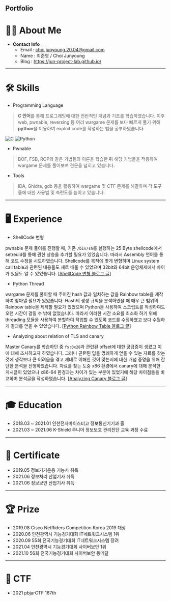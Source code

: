 Portfolio
-----------------------------

# 👨‍💻 **About Me**

- **Contact Info**
  - Email : choi.junyoung.20.04@gmail.com
  - Name : 최준영 / Choi Junyoung
  - Blog : https://jun-project-lab.github.io/

* * *

# 🛠️ **Skills**

- Programming Language

> **C 언어**를 통해 프로그래밍에 대한 전반적인 개념과 기초를 학습하였습니다. 이후 web, pwnable, reversing 등 여러 wargame 문제를 보다 빠르게 풀기 위해 **python**을 이용하여 exploit code를 작성하는 법을 공부하였습니다.

<img alt="C" src="https://img.shields.io/badge/c-%2300599C.svg?style=for-the-badge&logo=c&logoColor=white"/> <img alt="Python" src="https://img.shields.io/badge/python-%2314354C.svg?style=for-the-badge&logo=python&logoColor=white"/>

- Pwnable

> BOF, FSB, ROP와 같은 기법들의 이론을 학습한 뒤 해당 기법들을 적용하여 wargame 문제를 풀어보며 견문을 넓히고 있습니다.

- Tools

> IDA, Ghidra, gdb 등을 활용하여 wargame 및 CTF 문제를 해결하며 각 도구들에 대한 사용법 및 숙련도를 높이고 있습니다.

* * *

# 🖥️ **Experience**

- ShellCode 변형

pwnable 문제 풀이를 진행할 때, 기존 `/bin/sh`를 실행하는 25 Byte shellcode에서 setreuid를 통해 권한 상승을 추가할 필요가 있었습니다. 따라서 Assembly 언어를 통해 코드 수정을 시도하였습니다.
Shellcode를 목적에 맞게 변형하며 Linux system call table과 관련된 내용들도 새로 배울 수 있었으며 32bit와 64bit 운영체제에서 차이가 있음도 알 수 있었습니다. [[ShellCode 변형 블로그 글](https://jun-project-lab.github.io/system/FTZ-shellcode/)]

- Python Thread

wargame 문제를 풀이할 때 주어진 hash 값과 일치하는 값을 Rainbow table을 제작하여 찾아낼 필요가 있었습니다. Hash의 생성 규칙을 분석하였을 때 매우 큰 범위의 Rainbow table을 제작할 필요가 있었으며 Python을 사용하여 스크립트를 작성하여도 오랜 시간이 걸릴 수 밖에 없었습니다. 따라서 이러한 시간 소요를 최소화 하기 위해 threading 모듈을 사용하여 분할하여 작업할 수 있도록 코드를 수정하였고 보다 수월하게 결과를 얻을 수 있었습니다. [[Python Rainbow Table 블로그 글](https://jun-project-lab.github.io/crypto/webhacking.kr-old-4th-writeup/)]

- Analyzing about relation of TLS and canary

Master Canary를 학습하던 중 `fs:0x28`과 관련된 offset에 대한 궁금증이 생겼고 이에 대해 조사하고자 하였습니다. 그러나 곤련된 답을 명쾌하게 얻을 수 있는 자료를 찾는 것에 생각보다 큰 어려움을 겪고 제대로 이해한 것이 맞는지에 대한 개념 증명을 위해 간단한 분석을 진행하였습니다. 자료를 찾는 도중 x86 환경에서 canary에 대해 분석한 게시글이 있었으나 x86-64 환경과는 차이가 있는 부분이 있었기에 해당 차이점들을 비교하며 분석글을 작성하였습니다. [[Analyzing Canary 블로그 글](https://jun-project-lab.github.io/system/Analyze-Canary-x86-64/)]

<!--
블로그 카테고리, 파이썬 익스플로잇 코드, 어셈블리 코드 등
-->

* * *

# 🎓 **Education**

- 2018.03 ~ 2021.01 인천전자마이스터고 정보통신기기과 졸
- 2021.03 ~ 2021.06 K-Shield 주니어 정보보호 관리진단 교육 과정 수료

* * *

# 📝 **Certificate**

- 2019.05 정보기기운용 기능사 취득
- 2021.06 정보처리 산업기사 취득
- 2021.06 정보보안 산업기사 취득

* * *

# 🏆 **Prize**

- 2019.08 Cisco NetRiders Competition Korea 2019 대상
- 2020.06 인천광역시 기능경기대회 IT네트워크시스템 1위
- 2020.09 55회 전국기능경기대회 IT네트워크시스템 장려
- 2021.04 인천광역시 기능경기대회 사이버보안 1위
- 2021.10 56회 전국기능경기대회 사이버보안 동메달

* * *

# 🚩 **CTF**

- 2021 pbjarCTF 167th
